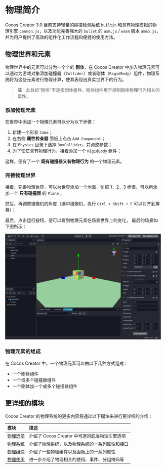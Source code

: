 # 物理简介

Cocos Creator 3.0 目前支持轻量的碰撞检测系统 `builtin` 和具有物理模拟的物理引擎 `cannon.js`，以及功能完善强大的 `bullet` 的 `asm.js` / `wasm` 版本 `ammo.js`，并为用户提供了高效的组件化工作流程和便捷的使用方法。

## 物理世界和元素

物理世界中的元素可以分为一个个的 **刚体**，在 Cocos Creator 中加入物理元素可以通过为游戏对象添加碰撞器（`Collider`）或者刚体（`RigidBody`）组件，物理系统将为这些元素进行物理计算，使其表现出真实世界下的行为。

> **注**：此处的“刚体”不是指刚体组件，刚体组件用于控制刚体物理行为相关的属性。

### 添加物理元素

在世界中添加一个物理元素可以分为以下步骤：

1. 新建一个形状 `Cube`；
2. 在右侧 **属性检查器** 面板上点击 `Add Component`；
3. 在 `Physics` 目录下选择 `BoxCollider`，并调整参数；
4. 为了使它具有物理行为，接着添加一个 `RigidBody` 组件；

这样，便有了一个 **既有碰撞器又有物理行为** 的一个物理元素。

### 完善物理世界

接着，完善物理世界，可以为世界添加一个地面，仿照 1，2，3 步骤，可以再添加一个 **只有碰撞器** 的 `Plane`；

然后，再调整摄像机的角度（选中摄像机，执行 `Ctrl + Shift + F` 可以对齐到屏幕）；

最后，点击运行按钮，便可以看到物理元素在场景世界上的变化， 最后的场景如下图所示：

![物理世界](img/physics.jpg)

### 物理元素的组成

在 Cocos Creator 中，一个物理元素可以由以下几种方式组成：

- 一个刚体组件
- 一个或多个碰撞器组件
- 一个刚体加一个或多个碰撞器组件

## 更详细的模块

Cocos Creator 的物理系统的更多内容将通过以下模块来进行更详细的介绍：

| 模块 | 描述 |
| :--- | :-- |
| [物理选项](physics-item.md) | 介绍了 Cocos Creator 中可选的底层物理引擎选项 |
| [物理系统](physics-system.md) | 介绍了物理系统，以及物理系统的一系列属性和接口 |
| [物理组件](physics-component.md) | 介绍了一些物理组件以及面板上的一系列属性 |
| [物理使用](physics-use.md) | 进一步介绍了物理相关的使用、事件、分组掩码等 |
